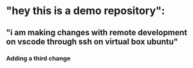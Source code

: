 # "hey this is a demo repository":
## "i am making changes with remote development on vscode through ssh on virtual box ubuntu" 

### Adding a third change
